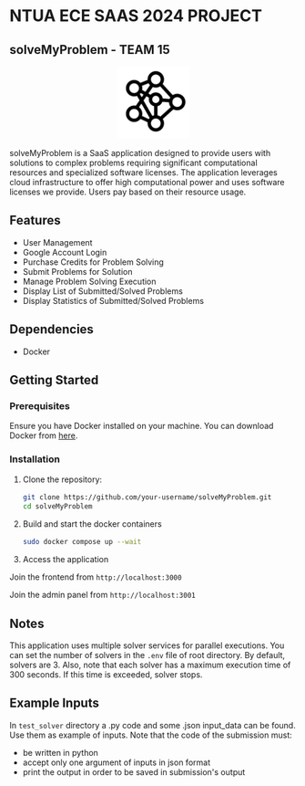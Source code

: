 # NTUA ECE SAAS 2024 PROJECT
  
## solveMyProblem - TEAM 15

<p align="center">
  <img src="frontend/public/assets/images/logo.svg" width="25%"/>
</p>

solveMyProblem is a SaaS application designed to provide users with solutions to complex problems requiring significant computational resources and specialized software licenses. The application leverages cloud infrastructure to offer high computational power and uses software licenses we provide. Users pay based on their resource usage.

## Features

- User Management
- Google Account Login
- Purchase Credits for Problem Solving
- Submit Problems for Solution
- Manage Problem Solving Execution
- Display List of Submitted/Solved Problems
- Display Statistics of Submitted/Solved Problems

## Dependencies

- Docker

## Getting Started

### Prerequisites

Ensure you have Docker installed on your machine. You can download Docker from [here](https://www.docker.com/products/docker-desktop).

### Installation

1. Clone the repository:
   ```bash
   git clone https://github.com/your-username/solveMyProblem.git
   cd solveMyProblem
   
2. Build and start the docker containers
   ```bash
   sudo docker compose up --wait
   
4. Access the application

Join the frontend from `http://localhost:3000`

Join the admin panel from `http://localhost:3001`

## Notes
This application uses multiple solver services for parallel executions. You can set the number of solvers in the `.env` file of root directory. By default, solvers are 3. Also, note that each solver has a maximum execution time of 300 seconds. If this time is exceeded, solver stops.

## Example Inputs
In `test_solver` directory a .py code and some .json input_data can be found. Use them as example of inputs. Note that the code of the submission must: 
- be written in python
- accept only one argument of inputs in json format
- print the output in order to be saved in submission's output
